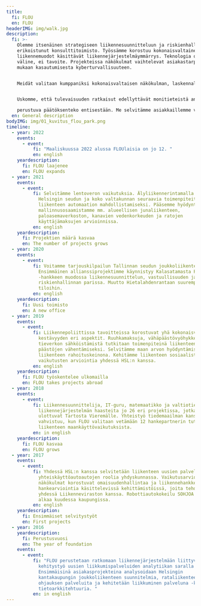 ```yaml
---
title:
  fi: FLOU
  en: FLOU
headerIMG: img/walk.jpg
description:
  fi: >-
    Olemme itsenäinen strategiseen liikennesuunnitteluun ja riskienhallintaan
    erikoistunut konsulttitoimisto. Työssämme korostuu kokonaisvaltainen kaikki
    liikennemuodot käsittävät liikennejärjestelmäymmärrys. Teknologia on meille
    väline, ei tavoite. Projekteissa näkökulmat vaihtelevat asiakastarpeiden
    mukaan kasautumisesta kyberturvallisuuteen.


    Meidät valitaan kumppaniksi kokonaisvaltaisen näkökulman, laskennallisen osaamisen ja innostuvan luonteen takia. Työtavoissamme korostuvat innovatiivisuus, sitoutuminen ja eri sidosryhmien osallistavuus.


    Uskomme, että tulevaisuuden ratkaisut edellyttävät monitieteistä analyyttisyyttä ja rohkeaa asennetta. Kun maailma ympärillä on muutoksessa, korostuu tietoon

    perustuva päätöksenteko entisestään. Me selvitämme asiakkaillemme vaikutukset riippumattomasti. Uskomme, että vastuullinen toimija tunnistaa tosiasiat, hallitsee riskit, varautuu uhkiin, ymmärtää taloudellisen ja sosiaalisen vaikutuksen, kestävyyden vaatimukset ja ison kuvan - ja toimii oikean tiedon pohjalta. Tässä työssä me olemme paras kumppanisi.
  en: General description
bodyIMG: img/01_kuvitus_flou_park.png
timeline:
  - year: 2022
    events:
      - event:
          fi: "Maaliskuussa 2022 alussa FLOUlaisia on jo 12. "
          en: english
    yeardescription:
      fi: FLOU laajenee
      en: FLOU expands
  - year: 2021
    events:
      - event:
          fi: Selvitämme lentoveron vaikutuksia. Älyliikennerintamalla suunnitellaan
            Helsingin seudun ja koko valtakunnan seuraavia toimenpiteitä
            liikenteen automaation mahdollistamiseksi. Pääsemme hyödyntämään
            mallinnusosaamistamme mm. alueellisen junaliikenteen,
            paloasemaverkoston, kanavien vedenkorkeuden ja ratojen
            käyttäjämaksujen arvioinnissa.
          en: english
    yeardescription:
      fi: Projektien määrä kasvaa
      en: The number of projects grows
  - year: 2020
    events:
      - event:
          fi: Voitamme tarjouskilpailun Tallinnan seudun joukkoliikenteen suunnittelusta.
            Ensimmäinen allianssiprojektimme käynnistyy Kalasatamasta Pasilaan
            -hankkeen muodossa liikennesuunnittelun, vastuullisuuden ja
            riskienhallinnan parissa. Muutto Hietalahdenrantaan suurempiin
            tiloihin.
          en: english
    yeardescription:
      fi: Uusi toimisto
      en: A new office
  - year: 2019
    events:
      - event:
          fi: Liikennepoliittissa tavoitteissa korostuvat yhä kokonaisvaltaisemman
            kestävyyden eri aspektit. Ruuhkamaksuja, vähäpäästövyöhykkeitä ja
            tieverkon sähköistämistä tutkitaan toimenpiteinä liikenteen
            päästöjen vähentämiseksi. Selvitämme maan arvon hyödyntämistä
            liikenteen rahoituskeinona. Kehitämme liikenteen sosiaalisten
            vaikutusten arviointia yhdessä HSL:n kanssa.
          en: english
    yeardescription:
      fi: FLOU työskentelee ulkomailla
      en: FLOU takes projects abroad
  - year: 2018
    events:
      - event:
          fi: Liikennesuunnittelija, IT-guru, matemaatikko ja valtiotieteilijä ratkovat
            liikennejärjestelmän haasteita jo 26 eri projektissa, jotka
            ulottuvat Tartosta Vieremälle. Yhteistyö tiedemaailman kanssa
            vahvistuu, kun FLOU valitaan vetämään 12 hankepartnerin tutkimusta
            liikenteen maankäyttövaikutuksista.
          en: in english
    yeardescription:
      fi: FLOU kasvaa
      en: FLOU grows
  - year: 2017
    events:
      - event:
          fi: Yhdessä HSL:n kanssa selvitetään liikenteen uusien palvelujen ja
            yhteiskäyttöautoautojen roolia yhdyskunnassa. Vaikutusarvioinnin eri
            näkökulmat korostuvat omaisuudenhallintaa ja liikennehankkeiden
            hankearviointia käsittelevissä kehittämistöissä, joita tehdään
            yhdessä Liikenneviraston kanssa. Robottiautokokeilu SOHJOA Baltic
            alkaa kuudessa kaupungissa.
          en: english
    yeardescription:
      fi: Ensimmäiset selvitystyöt
      en: First projects
  - year: 2016
    yeardescription:
      fi: Perustusvuosi
      en: The year of foundation
    events:
      - event:
          fi: "FLOU perustetaan ratkomaan liikennejärjestelmään liittyviä kysymyksiä. Oma
            kehitystyö uusien liikkumispalveluiden analytiikan saralla alkaa.
            Ensimmäisinä asiakasprojekteina analysoidaan Helsingin
            kantakaupungin joukkoliikenteen suunnitelmia, rataliikenteen
            ohjauksen palveluita ja kehitetään liikkuminen palveluna -konseptin
            tietoarkkitehtuuria. "
          en: in english
---
```

